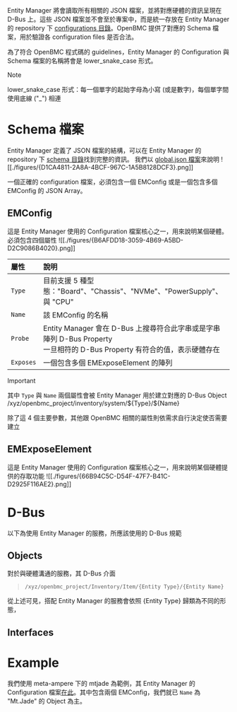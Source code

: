 Entity Manager 將會讀取所有相關的 JSON 檔案，並將對應硬體的資訊呈現在 D-Bus 上。這些 JSON 檔案並不會至於專案中，而是統一存放在 Entity Manager 的 repository 下 [configurations 目錄](https://github.com/openbmc/entity-manager/tree/master/configurations)。OpenBMC 提供了對應的 Schema 檔案，用於驗證各 configuration files 是否合法。

為了符合 OpenBMC 程式碼的 guidelines，Entity Manager 的 Configuration 與 Schema 檔案的名稱將會是 lower_snake_case 形式。

> [!NOTE] 
> lower_snake_case 形式：每一個單字的起始字母為小寫 (或是數字)，每個單字間使用底線 ("\_") 相連

# Schema 檔案

Entity Manager 定義了 JSON 檔案的結構，可以在 Entity Manager 的 repository 下 [schema 目錄](https://github.com/openbmc/entity-manager/tree/master/schemas)找到完整的資訊。 我們以 [global.json 檔案](https://github.com/openbmc/entity-manager/blob/master/schemas/global.json)來說明
![[./figures/{D1CA4811-2A8A-4BCF-967C-1A5B8128DCF3}.png]]

一個正確的 configuration 檔案，必須包含一個 EMConfig 或是一個包含多個 EMConfig 的 JSON Array。

## EMConfig

這是 Entity Manager 使用的 Configuration 檔案核心之一，用來說明某個硬體。必須包含四個屬性
![[./figures/{B6AFDD18-3059-4B69-A5BD-D2C9086B4020}.png]]

| 屬性        | 說明                                                                                         |
| :-------- | :----------------------------------------------------------------------------------------- |
| `Type`    | 目前支援 5 種型態："Board"、"Chassis"、"NVMe"、"PowerSupply"、與 "CPU"                                  |
| `Name`    | 該 EMConfig 的名稱                                                                             |
| `Probe`   | Entity Manager 會在 D-Bus 上搜尋符合此字串或是字串陣列 D-Bus Property<br>一旦相符的 D-Bus Property 有符合的值，表示硬體存在 |
| `Exposes` | 一個包含多個 EMExposeElement 的陣列                                                                 |

> [!IMPORTANT]
> 其中 `Type` 與 `Name` 兩個屬性會被 Entity Manager 用於建立對應的 D-Bus Object
> /xyz/openbmc_project/inventory/system/\${Type}/\${Name}

除了這 4 個主要參數，其他跟 OpenBMC 相關的屬性則依需求自行決定使否需要建立

## EMExposeElement 

這是 Entity Manager 使用的 Configuration 檔案核心之一，用來說明某個硬體提供的存取功能
![[./figures/{66B94C5C-D54F-47F7-B41C-D2925F116AE2}.png]]

# D-Bus

以下為使用 Entity Manager 的服務，所應該使用的 D-Bus 規範
## Objects

對於與硬體溝通的服務，其 D-Bus 介面

> `/xyz/openbmc_project/Inventory/Item/{Entity Type}/{Entity Name}`

從上述可見，搭配 Entity Manager 的服務會依照 {Entity Type} 歸類為不同的形態，
## Interfaces




# Example

我們使用 meta-ampere 下的 mtjade 為範例，其 Entity Manager 的 Configuration 檔案[在此](https://github.com/openbmc/entity-manager/blob/master/configurations/mtjade.json)。其中包含兩個 EMConfig，我們就已 `Name` 為 "Mt.Jade" 的 Object 為主。

